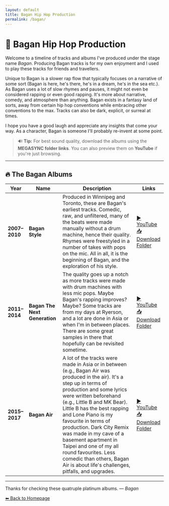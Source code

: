 ```yaml
---
layout: default
title: Bagan Hip Hop Production
permalink: /bagan/
---
```


# 🎤 Bagan Hip Hop Production

Welcome to a timeline of tracks and albums I've produced under the stage name *Bagan*. Producing Bagan tracks is for my own enjoyment and I used to play these tracks for friends and travellers.

Unique to Bagan is a slower rap flow that typically focuses on a narrative of some sort (Bagan is here, he's there, he's in a dream, he's in the sea etc.). As Bagan uses a lot of slow rhymes and pauses, it might not even be considered rapping or even good rapping. It's more about narrative, comedy, and atmosphere than anything. Bagan exists in a fantasy land of sorts, away from certain hip hop conventions while embracing other conventions to the max. Tracks can also be dark, explicit, or surreal at times.

I hope you have a good laugh and appreciate any insights that come your way. As a character, Bagan is someone I'll probably re-invent at some point.   

> 🔊 **Tip:** For best sound quality, download the albums using the **MEGASYNC folder links**. You can also preview them on **YouTube** if you're just browsing.

---

## 🔥 The Bagan Albums

| Year | Name | Description | Links |
|------|------|-------------|-------|
| **2007–2010** | **Bagan Style** | Produced in Winnipeg and Toronto, these are Bagan's earliest tracks. Comedic, raw, and unfiltered, many of the beats were made manually without a drum machine, hence their quality. Rhymes were freestyled in a number of takes with pops on the mic. All in all, it is the beginning of Bagan, and the exploration of his style. | <a href="https://youtu.be/AcSF6BUJC5g" target="_blank">▶️ YouTube</a><br><a href="https://mega.nz/folder/mtIxyC6Y#3fdqsJMIaipYeHryo3zGUA" target="_blank">📥 Download Folder</a> |
| **2011–2014** | **Bagan The Next Generation** | The quality goes up a notch as more tracks were made with drum machines with less mic pops. Maybe Bagan's rapping improves? Maybe? Some tracks are from my days at Ryerson, and a lot are done in Asia or when I'm in between places. There are some great samples in there that hopefully can be revisited sometime. | <a href="https://youtu.be/DKIDSCJfZ3Y" target="_blank">▶️ YouTube</a><br><a href="https://mega.nz/folder/CowBzIJR#bll9vCV6hpiSqrcDXtU41g" target="_blank">📥 Download Folder</a> |
| **2015–2017** | **Bagan Air** | A lot of the tracks were made in Asia or in between (e.g., Bagan Air was produced in the air). It's a step up in terms of production and some lyrics were written beforehand (e.g., Little B and MK Bear). Little B has the best rapping and Lone Piano is my favourite in terms of production. Dark City Remix was made in my cave of a basement apartment in Taipei and one of my all round favourites. Less comedic than others, Bagan Air is about life's challenges, pitfalls, and upgrades. | <a href="https://youtu.be/LhQsktGmCoc" target="_blank">▶️ YouTube</a><br><a href="https://mega.nz/folder/Ct5kEBgC#B2MQI44h68D0sKd5hqB-dQ" target="_blank">📥 Download Folder</a> |



---

Thanks for checking these quatruple platinum albums.
— *Bagan*

[⬅ Back to Homepage](/)

